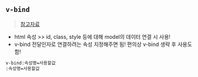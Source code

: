 ## `v-bind`
> [참고자료](https://goodteacher.tistory.com/532)
- html 속성 >> id, class, style 등에 대해 model의 데이터 연결 시 사용! 
- v-bind 전달인자로 연결하려는 속성 지정해주면 됨! 편의상 v-bind 생략 후 사용도 함!


```html
v-bind:속성명=사용할값
:속성명=사용할값 
```


